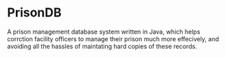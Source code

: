 # PrisonDB
A prison management database system written in Java, which helps corrction facility officers to manage their 
prison much more effecively, and avoiding all the hassles of maintating hard copies of these records.
